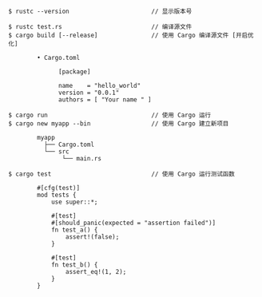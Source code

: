     $ rustc --version                       // 显示版本号
    
    $ rustc test.rs                         // 编译源文件
    $ cargo build [--release]               // 使用 Cargo 编译源文件 [开启优化]
            
            • Cargo.toml
            
                  [package]

                  name    = "hello_world"
                  version = "0.0.1"
                  authors = [ "Your name " ]

    $ cargo run                             // 使用 Cargo 运行
    $ cargo new myapp --bin                 // 使用 Cargo 建立新项目
            
            myapp
              ├── Cargo.toml
              └── src
                   └── main.rs
                    
    $ cargo test                            // 使用 Cargo 运行测试函数
    
            #[cfg(test)]
            mod tests {
                use super::*;

                #[test]
                #[should_panic(expected = "assertion failed")]
                fn test_a() {
                    assert!(false);
                }

                #[test]
                fn test_b() {
                    assert_eq!(1, 2);
                }
            }